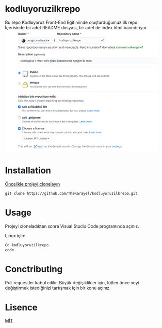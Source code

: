 # kodluyoruzilkrepo

Bu repo Kodluyoruz Front-End Eğitiminde oluşturduğumuz ilk repo. İçerisinde bir adet README dosyası, bir adet de index.html barındırıyor.
![proje görseli](https://raw.githubusercontent.com/Kodluyoruz/taskforce/main/git/odev1/figures/github.png)

# Installation

[Öncelikle projeyi clonelayın](https://github.com/TheKarayel/kodluyoruzilkrepo.git)

```
git clone https://github.com/TheKarayel/kodluyoruzilkrepo.git
```
# Usage

Projeyi cloneladıktan sonra Visual Studio Code programında açınız.

Linux için:

```
Cd kodluyoruzilkrepo
code.
```

# Conctributing

Pull requestler kabul edilir. Büyük değişiklikler için, lütfen önce neyi değiştirmek istediğinizi tartışmak için bir konu açınız.

# Lisence 

[MİT](https://choosealicense.com/licenses/mit/)



